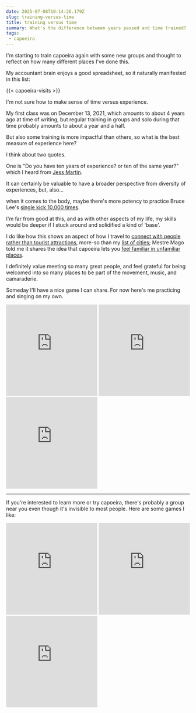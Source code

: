 ```yaml
---
date: 2025-07-08T10:14:26.179Z
slug: training-versus-time
title: training versus time
summary: What's the difference between years passed and time trained?
tags:
 - capoeira
---
```

I'm starting to train capoeira again with some new groups and thought to reflect on how many different places I've done this.

My accountant brain enjoys a good spreadsheet, so it naturally manifested in this list:

{{< capoeira-visits >}}

I'm not sure how to make sense of time versus experience. 

My first class was on December 13, 2021, which amounts to about 4 years ago at time of writing, but regular training in groups and solo during that time probably amounts to about a year and a half.

But also some training is more impactful than others, so what is the best measure of experience here?

I think about two quotes.

One is "Do you have ten years of experience? or ten of the same year?" which I heard from [Jess Martin](https://www.devtools.fm/episode/78?view=TRANSCRIPT).

It can certainly be valuable to have a broader perspective from diversity of experiences, but, also…

when it comes to the body, maybe there's more potency to practice Bruce Lee's [single kick 10,000 times](https://twitter.com/brucelee/status/1304344053216096256).

I'm far from good at this, and as with other aspects of my life, my skills would be deeper if I stuck around and solidified a kind of 'base'.

I do like how this shows an aspect of how I travel to [connect with people rather than tourist attractions](https://utopia.rosano.ca/strolling-across-the-usa-october-2023/), more-so than my [list of cities](https://rosano.hmm.garden/01gp32jrgtec4jbvdw6gr9592h); Mestre Mago told me it shares the idea that capoeira lets you [feel familiar in unfamiliar places](https://strolling.rosano.ca/0174/).

I definitely value meeting so many great people, and feel grateful for being welcomed into so many places to be part of the movement, music, and camaraderie.

Someday I'll have a nice game I can share. For now here's me practicing and singing on my own.

<iframe width="250" height="250" src="https://www.youtube-nocookie.com/embed/LIxBVqliwKU" frameborder="0" allow="accelerometer; autoplay; clipboard-write; encrypted-media; gyroscope; picture-in-picture" allowfullscreen></iframe>
<iframe width="250" height="250" src="https://www.youtube-nocookie.com/embed/ckW5a_99FR0" frameborder="0" allow="accelerometer; autoplay; clipboard-write; encrypted-media; gyroscope; picture-in-picture" allowfullscreen></iframe>
<iframe width="250" height="250" src="https://www.youtube-nocookie.com/embed/-3UdQtva4V0" frameborder="0" allow="accelerometer; autoplay; clipboard-write; encrypted-media; gyroscope; picture-in-picture" allowfullscreen></iframe>

---

If you're interested to learn more or try capoeira, there's probably a group near you even though it's invisible to most people. Here are some games I like:

<iframe width="250" height="250" src="https://www.youtube-nocookie.com/embed/Dmc4xeILz9A" frameborder="0" allow="accelerometer; autoplay; clipboard-write; encrypted-media; gyroscope; picture-in-picture" allowfullscreen></iframe>
<iframe width="250" height="250" src="https://www.youtube-nocookie.com/embed/hhPmrpxGLqc" frameborder="0" allow="accelerometer; autoplay; clipboard-write; encrypted-media; gyroscope; picture-in-picture" allowfullscreen></iframe>
<iframe width="250" height="250" src="https://www.youtube-nocookie.com/embed/Ryf003ekSHs" frameborder="0" allow="accelerometer; autoplay; clipboard-write; encrypted-media; gyroscope; picture-in-picture" allowfullscreen></iframe>
